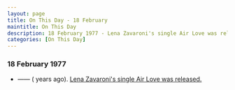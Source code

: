 ```yaml
---
layout: page
title: On This Day - 18 February
maintitle: On This Day
description: 18 February 1977 - Lena Zavaroni's single Air Love was released.
categories: [On This Day]
---
```


### 18 February 1977
* —— (<span id="age1"></span> years ago). [Lena Zavaroni's single Air Love was released.](/discography/singles/08-air-love)

<!-- Script for calculating number of years ago -->
<script>
var dob = '19770218';
var year = Number(dob.substr(0, 4));
var month = Number(dob.substr(4, 2)) - 1;
var day = Number(dob.substr(6, 2));
var today = new Date();
var age = today.getFullYear() - year;
if (today.getMonth() < month || (today.getMonth() == month && today.getDate() < day)) {
  age--;
}
document.getElementById("age").innerHTML=age;
</script>

